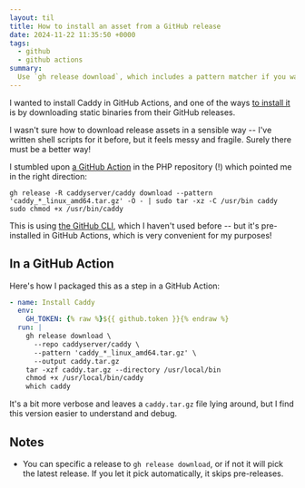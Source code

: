 ```yaml
---
layout: til
title: How to install an asset from a GitHub release
date: 2024-11-22 11:35:50 +0000
tags:
  - github
  - github actions
summary:
  Use `gh release download`, which includes a pattern matcher if you want to pick a specific asset.
---
```

I wanted to install Caddy in GitHub Actions, and one of the ways [to install it](https://caddyserver.com/docs/install#static-binaries) is by downloading static binaries from their GitHub releases.

I wasn't sure how to download release assets in a sensible way -- I've written shell scripts for it before, but it feels messy and fragile.
Surely there must be a better way!

I stumbled upon [a GitHub Action](https://github.com/php/php-src/blob/master/.github/actions/setup-caddy/action.yml) in the PHP repository (!) which pointed me in the right direction:

```shell
gh release -R caddyserver/caddy download --pattern 'caddy_*_linux_amd64.tar.gz' -O - | sudo tar -xz -C /usr/bin caddy
sudo chmod +x /usr/bin/caddy
```

This is using [the GitHub CLI](https://cli.github.com/), which I haven't used before -- but it's pre-installed in GitHub Actions, which is very convenient for my purposes!

## In a GitHub Action

Here's how I packaged this as a step in a GitHub Action:

```yml
- name: Install Caddy
  env:
    GH_TOKEN: {% raw %}${{ github.token }}{% endraw %}
  run: |
    gh release download \
      --repo caddyserver/caddy \
      --pattern 'caddy_*_linux_amd64.tar.gz' \
      --output caddy.tar.gz
    tar -xzf caddy.tar.gz --directory /usr/local/bin
    chmod +x /usr/local/bin/caddy
    which caddy
```

It's a bit more verbose and leaves a `caddy.tar.gz` file lying around, but I find this version easier to understand and debug.

## Notes

*   You can specific a release to `gh release download`, or if not it will pick the latest release.
    If you let it pick automatically, it skips pre-releases.
